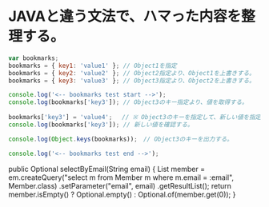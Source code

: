 # JAVAと違う文法で、ハマった内容を整理する。

~~~javascript
var bookmarks;
bookmarks = { key1: 'value1' }; // Object1を指定
bookmarks = { key2: 'value2' }; // Object2指定より、Object1を上書きする。
bookmarks = { key3: 'value3' }; // Object3指定より、Object2を上書きする。

console.log('<-- bookmarks test start -->');
console.log(bookmarks['key3']); // Object3のキー指定より、値を取得する。
 
bookmarks['key3'] = 'value4';　 // ※ Object3のキーを指定して、新しい値を指定する。
console.log(bookmarks['key3']); // 新しい値を確認する。

console.log(Object.keys(bookmarks));　// Object3のキーを出力する。

console.log('<-- bookmarks test end -->');
~~~

  public Optional<Member> selectByEmail(String email) {
    List<Member> member = em.createQuery("select m from Member m where m.email = :email", Member.class)
        .setParameter("email", email)
        .getResultList();
    return member.isEmpty() ? Optional.empty() : Optional.of(member.get(0));
  }
